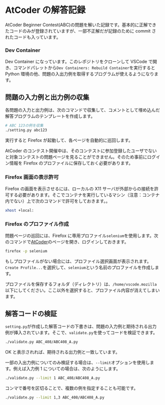 # AtCoder の解答記録

AtCoder Beginner Contest(ABC)の問題を解いた記録です。基本的に正解できたコードのみが登録されていますが、一部不正解だが記録のために commit されたコードも入っています。

### Dev Container

Dev Container になっています。このレポジトリをクローンして VSCode で開き、コマンドパレットから`Dev Containers: Rebuild Container`を実行すると Python 環境の他、問題の入出力例を取得するプログラムが使えるようになります。

## 問題の入力例と出力例の収集

各問題の入力と出力例は、次のコマンドで収集して、コメントとして埋め込んだ解答プログラムのテンプレートを作成します。

```bash
# ABC 123の例を収集
./setting.py abc123
```

実行すると Firefox が起動して、各ページを自動的に巡回します。

AtCoder のコンテスト開催中は、そのコンテストに参加登録したユーザでないと対象コンテストの問題ページを見ることができません。そのため事前にログイン情報を Firefox のプロファイルに保存しておく必要があります。

### Firefox 画面の表示許可

Firefox の画面を表示させるには、ローカルの X11 サーバが外部からの接続を許可する必要があります。そこでコンテナを実行しているマシン（注意：コンテナ内でない）上で次のコマンドで許可をしておきます。。

```bash
xhost +local:
```

### Firefox のプロファイル作成

問題ページの巡回には、Firefox に専用プロファイル`selenium`を使用します。次のコマンドで[AtCoder](https://atcoder.jp/?lang=ja)のページを開き、ログインしておきます。

```bash
firefox -p selenium
```

もしプロファイルがない場合には、プロファイル選択画面が表示されます。`Create Profile...`を選択して、`selenium`という名前のプロファイルを作成します。

プロファイルを保存するフォルダ（ディレクトリ）は、`/home/vscode.mozilla`以下にしてください。ここ以外を選択すると、プロファイル内容が消えてしまいます。

## 解答コードの検証

`setting.py`が作成した解答コードの下書きは、問題の入力例と期待される出力例が挿入されています。そこで、`validate.py`を使ってコードを検証できます。

```bash
./validate.py ABC_408/ABC408_A.py
```

OK と表示されれば、期待される出力例と一致しています。

一部の入出力例についてのみ検証する場合は、`--limit`オプションを使用します。例えば入力例 1 についての場合は、次のようにします。

```bash
./validate.py --limit 1 ABC_408/ABC408_A.py
```

コンマで番号を区切ることで、複数の例を指定することも可能です。

```bash
./validate.py --limit 1,3 ABC_408/ABC408_A.py
```
